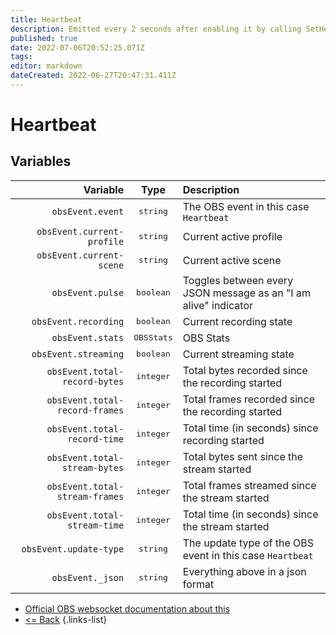 ```yaml
---
title: Heartbeat
description: Emitted every 2 seconds after enabling it by calling SetHeartbeat.
published: true
date: 2022-07-06T20:52:25.071Z
tags: 
editor: markdown
dateCreated: 2022-06-27T20:47:31.411Z
---
```


# Heartbeat

## Variables

| Variable |  Type  | Description |
|---------:|:------:|:------------|
| `obsEvent.event` | <kbd>string</kbd> | The OBS event in this case `Heartbeat`  
| `obsEvent.current-profile` | <kbd>string</kbd> | Current active profile
| `obsEvent.current-scene`| <kbd>string</kbd> | Current active scene
| `obsEvent.pulse` | <kbd>boolean</kbd> | Toggles between every JSON message as an "I am alive" indicator
| `obsEvent.recording` | <kbd>boolean</kbd> | Current recording state
| `obsEvent.stats` | <kbd>OBSStats</kbd> | OBS Stats
| `obsEvent.streaming` | <kbd>boolean</kbd> | Current streaming state
| `obsEvent.total-record-bytes` | <kbd>integer</kbd> | Total bytes recorded since the recording started
| `obsEvent.total-record-frames` | <kbd>integer</kbd> | Total frames recorded since the recording started
| `obsEvent.total-record-time` | <kbd>integer</kbd> | Total time (in seconds) since recording started
| `obsEvent.total-stream-bytes` | <kbd>integer</kbd> | Total bytes sent since the stream started
| `obsEvent.total-stream-frames` | <kbd>integer</kbd> | Total frames streamed since the stream started
| `obsEvent.total-stream-time` | <kbd>integer</kbd> | Total time (in seconds) since the stream started
| `obsEvent.update-type` | <kbd>string</kbd> | The update type of the OBS event in this case `Heartbeat`
| `obsEvent._json` | <kbd>string</kbd> | Everything above in a json format 

* [Official OBS websocket documentation about this](https://github.com/obsproject/obs-websocket/blob/4.x-current/docs/generated/protocol.md#heartbeat)
* [<= Back](/en/Broadcasters/OBS/Events)
{.links-list}